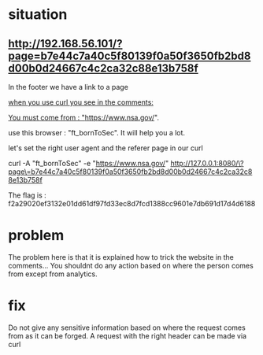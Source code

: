 # situation

## http://192.168.56.101/?page=b7e44c7a40c5f80139f0a50f3650fb2bd8d00b0d24667c4c2ca32c88e13b758f

In the footer we have a link to a page
<a href="?page=b7e44c7a40c5f80139f0a50f3650fb2bd8d00b0d24667c4c2ca32c88e13b758f">

when you use curl you see in the comments:

You must come from : "https://www.nsa.gov/".

use this browser : "ft_bornToSec". It will help you a lot.

let's set the right user agent and the referer page in our curl

curl -A "ft_bornToSec" -e "https://www.nsa.gov/" http://127.0.0.1:8080/\?page\=b7e44c7a40c5f80139f0a50f3650fb2bd8d00b0d24667c4c2ca32c88e13b758f

The flag is : f2a29020ef3132e01dd61df97fd33ec8d7fcd1388cc9601e7db691d17d4d6188


# problem
The problem here is that it is explained how to trick the website in the comments...
You shouldnt do any action based on where the person comes from except from analytics.

# fix

Do not give any sensitive information based on where the request comes from as it can be forged. A request with the right header can be made via curl